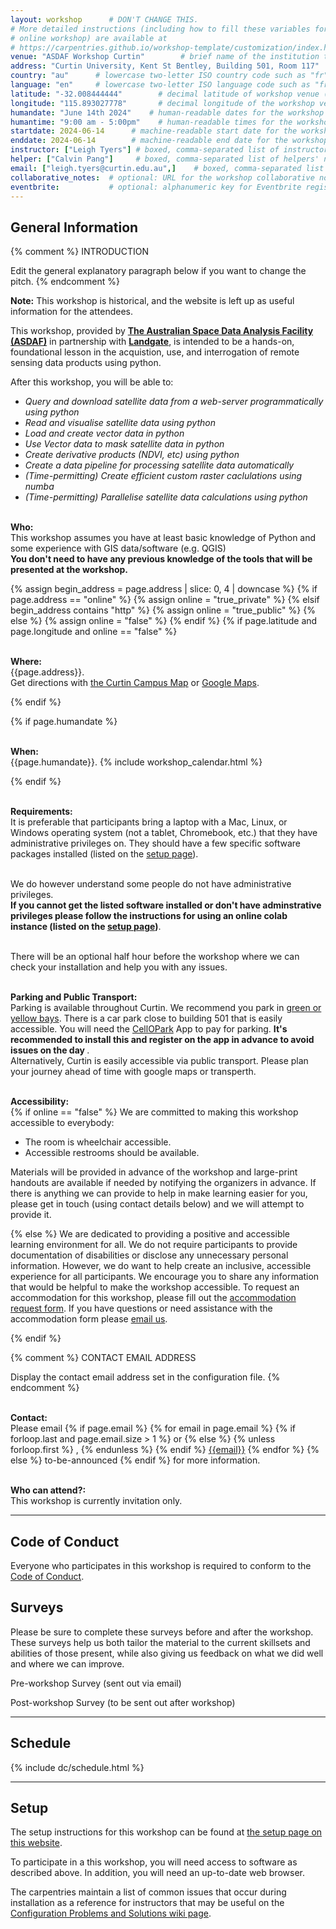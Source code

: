 ```yaml
---
layout: workshop      # DON'T CHANGE THIS.
# More detailed instructions (including how to fill these variables for an
# online workshop) are available at
# https://carpentries.github.io/workshop-template/customization/index.html
venue: "ASDAF Workshop Curtin"        # brief name of the institution that hosts the workshop without address (e.g., "Euphoric State University")
address: "Curtin University, Kent St Bentley, Building 501, Room 117"     # full street address of workshop (e.g., "Room A, 123 Forth Street, Blimingen, Euphoria"), videoconferencing URL, or 'online'
country: "au"      # lowercase two-letter ISO country code such as "fr" (see https://en.wikipedia.org/wiki/ISO_3166-1#Current_codes) for the institution that hosts the workshop
language: "en"     # lowercase two-letter ISO language code such as "fr" (see https://en.wikipedia.org/wiki/List_of_ISO_639-1_codes) for the workshop
latitude: "-32.008444444"        # decimal latitude of workshop venue (use https://www.latlong.net/)
longitude: "115.893027778"       # decimal longitude of the workshop venue (use https://www.latlong.net)
humandate: "June 14th 2024"    # human-readable dates for the workshop (e.g., "Feb 17-18, 2020")
humantime: "9:00 am - 5:00pm"    # human-readable times for the workshop e.g., "9:00 am - 4:30 pm CEST (7:00 am - 2:30 pm UTC)"
startdate: 2024-06-14      # machine-readable start date for the workshop in YYYY-MM-DD format like 2015-01-01
enddate: 2024-06-14        # machine-readable end date for the workshop in YYYY-MM-DD format like 2015-01-02
instructor: ["Leigh Tyers"] # boxed, comma-separated list of instructors' names as strings, like ["Kay McNulty", "Betty Jennings", "Betty Snyder"]
helper: ["Calvin Pang"]     # boxed, comma-separated list of helpers' names, like ["Marlyn Wescoff", "Fran Bilas", "Ruth Lichterman"]
email: ["leigh.tyers@curtin.edu.au",]    # boxed, comma-separated list of contact email addresses for the host, lead instructor, or whoever else is handling questions, like ["marlyn.wescoff@example.org", "fran.bilas@example.org", "ruth.lichterman@example.org"]
collaborative_notes:  # optional: URL for the workshop collaborative notes, e.g. an Etherpad or Google Docs document (e.g., https://pad.carpentries.org/2015-01-01-euphoria)
eventbrite:           # optional: alphanumeric key for Eventbrite registration, e.g., "1234567890AB" (if Eventbrite is being used)
---
```










<h2 id="general">General Information</h2>

{% comment %}
INTRODUCTION

Edit the general explanatory paragraph below if you want to change
the pitch.
{% endcomment %}

      
<p>
<b>Note:</b> This workshop is historical, and the website is left up as useful information for the attendees.
</p>

<p>
This workshop, provided by <strong><a href="https://asdaf.space/">The Australian Space Data Analysis Facility (ASDAF)</a></strong>
      in partnership with <strong><a href="https://www.landgate.wa.gov.au/">Landgate</a></strong>,
      is intended to be a hands-on, foundational lesson in the acquistion, use, and interrogation of remote sensing data
      products using python.
    <p>
      After this workshop, you will be able to:
    </p>
    <p align="center">
      <em>
        <ul>
          <li> Query and download satellite data from a web-server programmatically using python </li>
          <li> Read and visualise satellite data using python</li>
          <li> Load and create vector data in python </li>
          <li> Use Vector data to mask satellite data in python </li>
          <li> Create derivative products (NDVI, etc) using python </li>
          <li> Create a data pipeline for processing satellite data automatically </li>
          <li> (Time-permitting) Create efficient custom raster caclulations using numba</li>
          <li> (Time-permitting) Parallelise satellite data calculations using python</li>
        </ul>
      </em>
    </p>



<p id="who"><br>
  <strong>Who:</strong><br>
  This workshop assumes you have at least basic knowledge of Python and some experience with GIS data/software (e.g.
  QGIS) <br>
  <strong>
    You don't need to have any previous knowledge of the tools
    that will be presented at the workshop.
  </strong>
</p>





{% assign begin_address = page.address | slice: 0, 4 | downcase  %}
{% if page.address == "online" %}
{% assign online = "true_private" %}
{% elsif begin_address contains "http" %}
{% assign online = "true_public" %}
{% else %}
{% assign online = "false" %}
{% endif %}
{% if page.latitude and page.longitude and online == "false" %}
<p id="where">  <br>
  <strong>Where:</strong> <br>
  {{page.address}}. 
  <br>
  Get directions with
  <a href="https://link.mazemap.com/jhhZJe45">the Curtin Campus Map</a>
  or
  <a href="https://maps.google.com/maps?q={{page.latitude}},{{page.longitude}}">Google Maps</a>.
  <br>
</p>
{% endif %}






{% if page.humandate %}
<p id="when">  <br>
  <strong>When:</strong> <br>
  {{page.humandate}}.
  {% include workshop_calendar.html %}
</p>
{% endif %}




<p id="requirements"> <br>
  <strong>Requirements:</strong> <br>
    It is preferable that participants bring a laptop with a
    Mac, Linux, or Windows operating system (not a tablet, Chromebook, etc.) that they have administrative privileges on.
  They should have a few specific software packages installed (listed on the <a href="setup">setup page</a>).  <br/> <br>

  We do however understand some people do not have administrative privileges. <br>
  <b>If you cannot get the listed software installed or don't have adminstrative privileges please follow the instructions for using an online colab instance (listed on the  <a href="setup/#online-setup">setup page</a>)</b>. <br/> <br>

  There will be an optional half hour before the workshop where we can check your installation and help you with any issues.
</p>

<p id="parking"> <br>
  <strong>Parking and Public Transport:</strong> <br>
    Parking is available throughout Curtin. We recommend you park in <a href="https://properties.curtin.edu.au/parking/zones-and-rates/">green or yellow bays</a>.  There is a car park close to building 501 that is easily accessible. You will need the <a href="https://properties.curtin.edu.au/parking/cellopark/">CellOPark</a> App to pay for parking. <b> It's recommended to install this and register on the app in advance to avoid issues on the day </b> .
    <br>
    Alternatively, Curtin is easily accessible via public transport. Please plan your journey ahead of time with google maps or transperth.
</p>


<p id="accessibility">  <br>
  <strong>Accessibility:</strong> <br>
{% if online == "false" %}
  We are committed to making this workshop 
  accessible to everybody:
</p>
<ul>
  <li>The room is wheelchair accessible.</li>
  <li>Accessible restrooms should be available.</li>
</ul>
<p>
  Materials will be provided in advance of the workshop and
  large-print handouts are available if needed by notifying the
  organizers in advance.  If there is anything we can provide to help in make learning easier for you, please get in touch (using contact details below) and we will attempt to provide it.
</p>
{% else %}
  We are dedicated to providing a positive and accessible learning environment for all. 
  We do not require participants to provide documentation of disabilities or disclose any unnecessary personal information. 
  However, we do want to help create an inclusive, accessible experience for all participants. 
  We encourage you to share any information that would be helpful to make the workshop accessible.
  To request an accommodation for this workshop, please fill out the 
  <a href="https://carpentries.typeform.com/to/B2OSYaD0">accommodation request form</a>.
  If you have questions or need assistance with the accommodation form please <a href="mailto:team@carpentries.org">email us</a>.
</p>
{% endif %}

{% comment %}
CONTACT EMAIL ADDRESS

Display the contact email address set in the configuration file.
{% endcomment %}
<p id="contact"><br>
  <strong>Contact:</strong><br>
  Please email
  {% if page.email %}
  {% for email in page.email %}
  {% if forloop.last and page.email.size > 1 %}
  or
  {% else %}
  {% unless forloop.first %}
  ,
  {% endunless %}
  {% endif %}
  <a href='mailto:{{email}}'>{{email}}</a>
  {% endfor %}
  {% else %}
  to-be-announced
  {% endif %}
  for more information.
</p>


<p id="who-can-attend"><br>
    <strong>Who can attend?:</strong><br>
    This workshop is currently invitation only.
</p>

<hr/>


<h2 id="code-of-conduct">Code of Conduct</h2>

<p>
Everyone who participates in this workshop is required to conform to the <a href="CODE_OF_CONDUCT.html">Code of Conduct</a>.
</p>





<h2 id="surveys">Surveys</h2>
<p>Please be sure to complete these surveys before and after the workshop. These surveys help us both tailor the material to the current skillsets and abilities of those present, while also giving us feedback on what we did well and where we can improve.</p>
<p>Pre-workshop Survey (sent out via email)</p>
Post-workshop Survey (to be sent out after workshop)</p>


<hr/>



<h2 id="schedule">Schedule</h2>
 {% include dc/schedule.html %}
<br>


<hr/>



<h2 id="setup">Setup</h2>
<p>
  The setup instructions for this workshop
  can be found at <a href="setup">
    the setup page on this website</a>.
</p>

<p>
  To participate in a this
  workshop,
  you will need access to software as described above.
  In addition, you will need an up-to-date web browser.
</p>
<p>
  The carpentries maintain a list of common issues that occur during installation as a reference for instructors
  that may be useful on the
  <a href = "{{site.swc_github}}/workshop-template/wiki/Configuration-Problems-and-Solutions">Configuration Problems and Solutions wiki page</a>.
</p>


